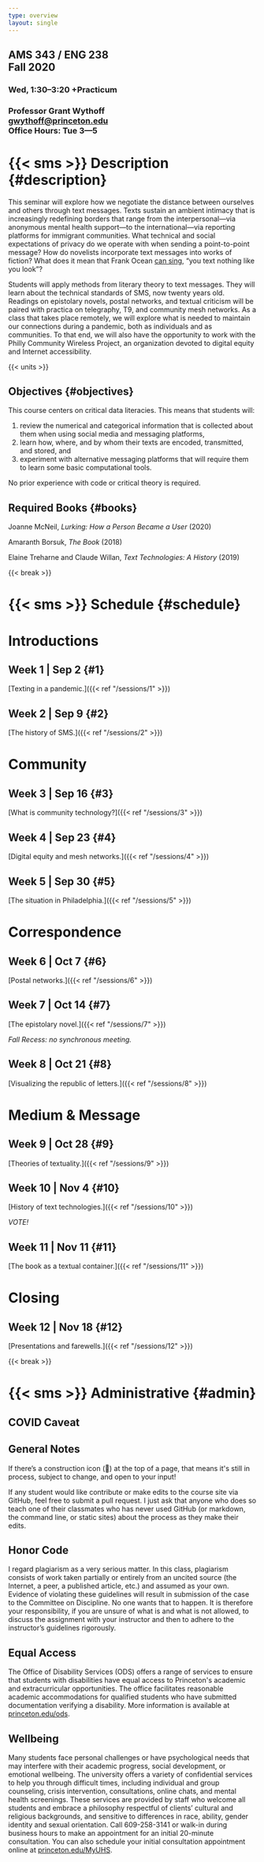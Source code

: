 ```yaml
---
type: overview
layout: single
---
```


<div class="mw6 center bb pa3 tc">

## AMS 343 / ENG 238<br>Fall 2020

### Wed, 1:30–3:20 +Practicum

### Professor Grant Wythoff<br>gwythoff@princeton.edu<br>Office Hours: Tue 3—5

</div>

# {{< sms >}} Description {#description}

This seminar will explore how we negotiate the distance between ourselves and others through text messages. Texts sustain an ambient intimacy that is increasingly redefining borders that range from the interpersonal—via anonymous mental health support—to the international—via reporting platforms for immigrant communities. What technical and social expectations of privacy do we operate with when sending a point-to-point message? How do novelists incorporate text messages into works of fiction? What does it mean that Frank Ocean [can sing](https://www.youtube.com/watch?v=ZnnwfgqdEGM), “you text nothing like you look”?

Students will apply methods from literary theory to text messages. They will learn about the technical standards of SMS, now twenty years old. Readings on epistolary novels, postal networks, and textual criticism will be paired with practica on telegraphy, T9, and community mesh networks. As a class that takes place remotely, we will explore what is needed to maintain our connections during a pandemic, both as individuals and as communities. To that end, we will also have the opportunity to work with the Philly Community Wireless Project, an organization devoted to digital equity and Internet accessibility.

{{< units >}}

## Objectives {#objectives}

This course centers on critical data literacies. This means that students will:

1) review the numerical and categorical information that is collected about them when using social media and messaging platforms,
2) learn how, where, and by whom their texts are encoded, transmitted, and stored, and
3) experiment with alternative messaging platforms that will require them to learn some basic computational tools.

No prior experience with code or critical theory is required.

## Required Books {#books}

Joanne McNeil, *Lurking: How a Person Became a User* (2020)

Amaranth Borsuk, *The Book* (2018)

Elaine Treharne and Claude Willan, *Text Technologies: A History* (2019)

{{< break >}}

# {{< sms >}} Schedule {#schedule}

<h1 class="tc f2 fw5">Introductions</h1>

## Week 1 | Sep 2 {#1}

[Texting in a pandemic.]({{< ref "/sessions/1" >}})

## Week 2 | Sep 9 {#2}

[The history of SMS.]({{< ref "/sessions/2" >}})

<h1 class="tc f2 fw5">Community</h1>

## Week 3 | Sep 16 {#3}

[What is community technology?]({{< ref "/sessions/3" >}})

## Week 4 | Sep 23 {#4}

[Digital equity and mesh networks.]({{< ref "/sessions/4" >}})

## Week 5 | Sep 30 {#5}

[The situation in Philadelphia.]({{< ref "/sessions/5" >}})

<h1 class="tc f2 fw5">Correspondence</h1>

## Week 6 | Oct 7 {#6}

[Postal networks.]({{< ref "/sessions/6" >}})

## Week 7 | Oct 14 {#7}

[The epistolary novel.]({{< ref "/sessions/7" >}})

*Fall Recess: no synchronous meeting.*

## Week 8 | Oct 21 {#8}

[Visualizing the republic of letters.]({{< ref "/sessions/8" >}})

<h1 class="tc f2 fw5">Medium & Message</h1>

## Week 9 | Oct 28 {#9}

[Theories of textuality.]({{< ref "/sessions/9" >}})

## Week 10 | Nov 4 {#10}

[History of text technologies.]({{< ref "/sessions/10" >}})

*VOTE!*

## Week 11 | Nov 11 {#11}

[The book as a textual container.]({{< ref "/sessions/11" >}})

<h1 class="tc f2 fw5">Closing</h1>

## Week 12 | Nov 18 {#12}

[Presentations and farewells.]({{< ref "/sessions/12" >}})

{{< break >}}

# {{< sms >}} Administrative {#admin}

## COVID Caveat



## General Notes

If there’s a construction icon (🚧) at the top of a page, that means it's still in process, subject to change, and open to your input!

If any student would like contribute or make edits to the course site via GitHub, feel free to submit a pull request. I just ask that anyone who does so teach one of their classmates who has never used GitHub (or markdown, the command line, or static sites) about the process as they make their edits.

## Honor Code

I regard plagiarism as a very serious matter. In this class, plagiarism consists of work taken partially or entirely from an uncited source (the Internet, a peer, a published article, etc.) and assumed as your own. Evidence of violating these guidelines will result in submission of the case to the Committee on Discipline. No one wants that to happen. It is therefore your responsibility, if you are unsure of what is and what is not allowed, to discuss the assignment with your instructor and then to adhere to the instructor’s guidelines rigorously.

## Equal Access

The Office of Disability Services (ODS) offers a range of services to ensure that students with disabilities have equal access to Princeton's academic and extracurricular opportunities. The office facilitates reasonable academic accommodations for qualified students who have submitted documentation verifying a disability. More information is available at [princeton.edu/ods](www.princeton.edu/ods).

## Wellbeing

Many students face personal challenges or have psychological needs that may interfere with their academic progress, social development, or emotional wellbeing. The university offers a variety of confidential services to help you through difficult times, including individual and group counseling, crisis intervention, consultations, online chats, and mental health screenings. These services are provided by staff who welcome all students and embrace a philosophy respectful of clients’ cultural and religious backgrounds, and sensitive to differences in race, ability, gender identity and sexual orientation. Call 609-258-3141 or walk-in during business hours to make an appointment for an initial 20-minute consultation. You can also schedule your initial consultation appointment online at [princeton.edu/MyUHS](http://princeton.edu/MyUHS).
